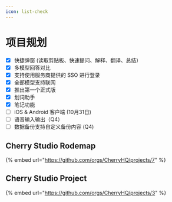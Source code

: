 ```yaml
---
icon: list-check
---
```


# 项目规划

* [x] 快捷弹窗 (读取剪贴板、快速提问、解释、翻译、总结）
* [x] 多模型回答对比
* [x] 支持使用服务商提供的 SSO 进行登录
* [x] 全部模型支持联网
* [x] 推出第一个正式版
* [x] 划词助手
* [x] 笔记功能
* [ ] iOS & Android 客户端 (10月31日)
* [ ] 语音输入输出（Q4）
* [ ] 数据备份支持自定义备份内容 (Q4)

## Cherry Studio Rodemap

{% embed url="https://github.com/orgs/CherryHQ/projects/7" %}

## Cherry Studio Project

{% embed url="https://github.com/orgs/CherryHQ/projects/3" %}
